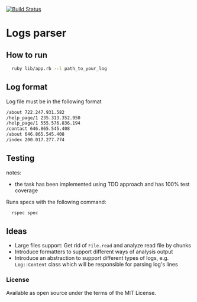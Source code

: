 [![Build Status](https://travis-ci.com/alexshgov/sp-test-task.svg?branch=master)](https://travis-ci.com/alexshgov/sp-test-task)

# Logs parser 

## How to run

```bash
  ruby lib/app.rb --l path_to_your_log
```

## Log format

Log file must be in the following format

```bash
/about 722.247.931.582
/help_page/1 235.313.352.950
/help_page/1 555.576.836.194
/contact 646.865.545.408
/about 646.865.545.408
/index 200.017.277.774
```

## Testing

notes:
* the task has been implemented using TDD approach and has 100% test coverage

Runs specs with the following command:

```bash
  rspec spec
```

## Ideas

* Large files support: Get rid of `File.read` and analyze read file by chunks
* Introduce formatters to support different ways of analysis output
* Introduce an abstraction to support different types of logs, e.g. `Log::Content` class which will be responsible for parsing log's lines

### License

Available as open source under the terms of the MIT License.
